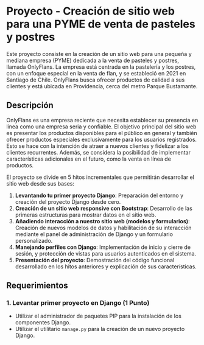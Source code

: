 # Proyecto - Creación de sitio web para una PYME de venta de pasteles y postres

Este proyecto consiste en la creación de un sitio web para una pequeña y mediana empresa (PYME) dedicada a la venta de pasteles y postres, llamada OnlyFlans. La empresa está centrada en la pastelería y los postres, con un enfoque especial en la venta de flan, y se estableció en 2021 en Santiago de Chile. OnlyFlans busca ofrecer productos de calidad a sus clientes y está ubicada en Providencia, cerca del metro Parque Bustamante.

## Descripción

OnlyFlans es una empresa reciente que necesita establecer su presencia en línea como una empresa seria y confiable. El objetivo principal del sitio web es presentar los productos disponibles para el público en general y también ofrecer productos especiales exclusivamente para los usuarios registrados. Esto se hace con la intención de atraer a nuevos clientes y fidelizar a los clientes recurrentes. Además, se considera la posibilidad de implementar características adicionales en el futuro, como la venta en línea de productos.

El proyecto se divide en 5 hitos incrementales que permitirán desarrollar el sitio web desde sus bases:

1. **Levantando tu primer proyecto Django**: Preparación del entorno y creación del proyecto Django desde cero.
2. **Creación de un sitio web responsive con Bootstrap**: Desarrollo de las primeras estructuras para mostrar datos en el sitio web.
3. **Añadiendo interacción a nuestro sitio web (modelos y formularios)**: Creación de nuevos modelos de datos y habilitación de su interacción mediante el panel de administración de Django y un formulario personalizado.
4. **Manejando perfiles con Django**: Implementación de inicio y cierre de sesión, y protección de vistas para usuarios autenticados en el sistema.
5. **Presentación del proyecto**: Demostración del código funcional desarrollado en los hitos anteriores y explicación de sus características.

## Requerimientos

### 1. Levantar primer proyecto en Django (1 Punto)

- Utilizar el administrador de paquetes PIP para la instalación de los componentes Django.
- Utilizar el utilitario `manage.py` para la creación de un nuevo proyecto Django.
